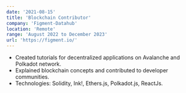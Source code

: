 ```yaml
---
date: '2021-08-15'
title: 'Blockchain Contributor'
company: 'Figment-Datahub'
location: 'Remote'
range: 'August 2022 to December 2023'
url: 'https://figment.io/'
---
```


- Created tutorials for decentralized applications on Avalanche and Polkadot network.
- Explained blockchain concepts and contributed to developer communities.
- Technologies: Solidity, Ink!, Ethers.js, Polkadot.js, ReactJs.
